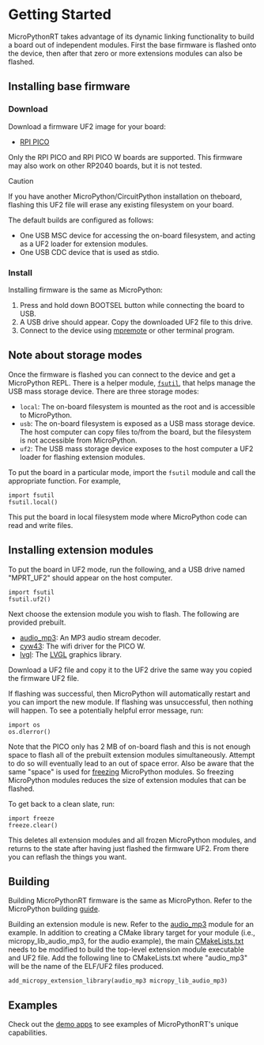 # Getting Started
MicroPythonRT takes advantage of its dynamic linking functionality to build a board out of independent modules. First the base firmware is flashed onto the device, then after that zero or more extensions modules can also be flashed.

## Installing base firmware

### Download
Download a firmware UF2 image for your board:
- [RPI PICO](https://github.com/gneverov/micropythonrt/releases/download/v0.0.1/firmware.uf2)

Only the RPI PICO and RPI PICO W boards are supported. This firmware may also work on other RP2040 boards, but it is not tested.

> [!CAUTION]
> If you have another MicroPython/CircuitPython installation on theboard, flashing this UF2 file will erase any existing filesystem on your board.

The default builds are configured as follows:
- One USB MSC device for accessing the on-board filesystem, and acting as a UF2 loader for extension modules.
- One USB CDC device that is used as stdio.

### Install
Installing firmware is the same as MicroPython:
1. Press and hold down BOOTSEL button while connecting the board to USB.
1. A USB drive should appear. Copy the downloaded UF2 file to this drive.
1. Connect to the device using [mpremote](https://docs.micropython.org/en/latest/reference/mpremote.html) or other terminal program.

## Note about storage modes
Once the firmware is flashed you can connect to the device and get a MicroPython REPL. There is a helper module, [`fsutil`](/ports/rp2/modules/fsutil.py), that helps manage the USB mass storage device. There are three storage modes:
- `local`: The on-board filesystem is mounted as the root and is accessible to MicroPython.
- `usb`: The on-board filesystem is exposed as a USB mass storage device. The host computer can copy files to/from the board, but the filesystem is not accessible from MicroPython.
- `uf2`: The USB mass storage device exposes to the host computer a UF2 loader for flashing extension modules.

To put the board in a particular mode, import the `fsutil` module and call the appropriate function. For example,
```
import fsutil
fsutil.local()
```
This put the board in local filesystem mode where MicroPython code can read and write files.

## Installing extension modules
To put the board in UF2 mode, run the following, and a USB drive named "MPRT_UF2" should appear on the host computer.
```
import fsutil
fsutil.uf2()
```

Next choose the extension module you wish to flash. The following are provided prebuilt.
- [audio_mp3](https://github.com/gneverov/micropythonrt/releases/download/v0.0.1/libaudio_mp3.uf2): An MP3 audio stream decoder.
- [cyw43](https://github.com/gneverov/micropythonrt/releases/download/v0.0.1/libcyw43.uf2): The wifi driver for the PICO W.
- [lvgl](https://github.com/gneverov/micropythonrt/releases/download/v0.0.1/liblvgl.uf2): The [LVGL](https://github.com/lvgl/lvgl) graphics library.

Download a UF2 file and copy it to the UF2 drive the same way you copied the firmware UF2 file.

If flashing was successful, then MicroPython will automatically restart and you can import the new module. If flashing was unsuccessful, then nothing will happen. To see a potentially helpful error message, run:
```
import os
os.dlerror()
```

Note that the PICO only has 2 MB of on-board flash and this is not enough space to flash all of the prebuilt extension modules simultaneously. Attempt to do so will eventually lead to an out of space error. Also be aware that the same "space" is used for [freezing](/examples/freeze/README.md) MicroPython modules. So freezing MicroPython modules reduces the size of extension modules that can be flashed.

To get back to a clean slate, run:
```
import freeze
freeze.clear()
```
This deletes all extension modules and all frozen MicroPython modules, and returns to the state after having just flashed the firmware UF2. From there you can reflash the things you want.

## Building
Building MicroPythonRT firmware is the same as MicroPython. Refer to the MicroPython building [guide](https://docs.micropython.org/en/latest/develop/gettingstarted.html).

Building an extension module is new. Refer to the [audio_mp3](/extmod/audio_mp3/modaudio_mp3.c) module for an example. In addition to creating a CMake library target for your module (i.e., micropy_lib_audio_mp3, for the audio example), the main [CMakeLists.txt](/ports/rp2/CMakeLists.txt) needs to be modified to build the top-level extension module executable and UF2 file. Add the following line to CMakeLists.txt where "audio_mp3" will be the name of the ELF/UF2 files produced.
```
add_micropy_extension_library(audio_mp3 micropy_lib_audio_mp3)
```

## Examples
Check out the [demo apps](/examples/async/README.md) to see examples of MicroPythonRT's unique capabilities.
